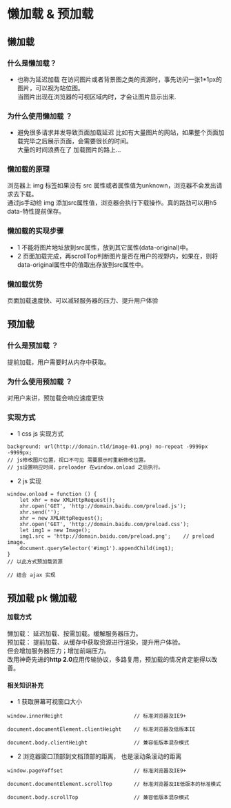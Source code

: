 # 懒加载 & 预加载

## 懒加载
### 什么是懒加载？
* 也称为延迟加载
在访问图片或者背景图之类的资源时，事先访问一张1*1px的图片，可以视为站位图。<br />
当图片出现在浏览器的可视区域内时，才会让图片显示出来.

### 为什么使用懒加载 ？
* 避免很多请求并发导致页面加载延迟
比如有大量图片的网站，如果整个页面加载完毕之后展示页面，会需要很长的时间。<br />
大量的时间浪费在了 加载图片的路上...

### 懒加载的原理
浏览器上 img 标签如果没有 src 属性或者属性值为unknown，浏览器不会发出请求去下载。<br />
通过js手动给 img 添加src属性值，浏览器会执行下载操作。真的路劲可以用h5 data-特性提前保存。<br />

### 懒加载的实现步骤
- 1 不能将图片地址放到src属性，放到其它属性(data-original)中。
- 2 页面加载完成，再scrollTop判断图片是否在用户的视野内，如果在，则将data-original属性中的值取出存放到src属性中。

### 懒加载优势
页面加载速度快、可以减轻服务器的压力、提升用户体验

## 预加载
### 什么是预加载 ？
提前加载，用户需要时从内存中获取。

### 为什么使用预加载 ？
对用户来讲，预加载会响应速度更快

### 实现方式
- 1 css js 实现方式
```
background: url(http://domain.tld/image-01.png) no-repeat -9999px -9999px; 
// js修改图片位置，视口不可见 需要展示时重新修改位置。
// js设置响应时间，preloader 在window.onload 之后执行。
```

- 2 js 实现
```
window.onload = function () {
    let xhr = new XMLHttpRequest();
    xhr.open('GET', 'http://domain.baidu.com/preload.js');
    xhr.send('');
    xhr = new XMLHttpRequest();
    xhr.open('GET', 'http://domain.baidu.com/preload.css');
    let img1 = new Image();
    img1.src = 'http://domain.baidu.com/preload.png';    // preload image.
    document.querySelector('#img1').appendChild(img1);
}
// 以此方式预加载资源

// 结合 ajax 实现
```

## 预加载 pk 懒加载
#### 加载方式
懒加载： 延迟加载、按需加载。缓解服务器压力。 <br />
预加载： 提前加载、从缓存中获取资源进行渲染，提升用户体验。 <br />
但会增加服务器压力；增加前端压力。 <br />
改用神奇先进的**http 2.0**应用传输协议，多路复用，预加载的情况肯定能得以改善。

#### 相关知识补充
- 1 获取屏幕可视窗口大小
```
window.innerHeight                       // 标准浏览器及IE9+  

document.documentElement.clientHeight    // 标准浏览器及低版本IE

document.body.clientHeight               // 兼容低版本混杂模式

```

- 2 浏览器窗口顶部到文档顶部的距离， 也是滚动条滚动的距离
```
window.pageYoffset                       // 标准浏览器及IE9+

document.documentElement.scrollTop       // 标准浏览器及IE低版本的标准模式

document.body.scrollTop                  // 兼容低版本混杂模式

```


